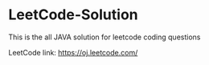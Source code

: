 # LeetCode-Solution
This is the all JAVA solution for leetcode coding questions


LeetCode link: https://oj.leetcode.com/
